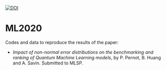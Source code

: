 [![DOI](https://zenodo.org/badge/251328814.svg)](https://zenodo.org/badge/latestdoi/251328814)


# ML2020

Codes and data to reproduce the results of the paper:

* _Impact of non-normal error distributions on the benchmarking and ranking of Quantum Machine Learning models_, by P. Pernot, B. Huang and A. Savin. 
Submitted to MLSP.
